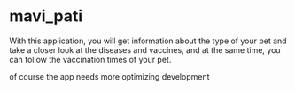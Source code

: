 # mavi_pati

With this application, you will get information about the type of your pet and take a closer look at the diseases and vaccines, and at the same time, you can follow the vaccination times of your pet.


of course the app needs more optimizing development

